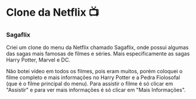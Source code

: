 # Clone da Netflix :tv:

### Sagaflix

Criei um clone do menu da Netflix chamado Sagaflix, onde possui algumas das sagas mais famosas de filmes e séries. Mais especificamente as sagas Harry Potter, Marvel e DC.

Não botei vídeo em todos os filmes, pois eram muitos, porém coloquei o filme completo e  mais informações no Harry Potter e a Pedra Fiolosofal (que é o filme principal do menu).  Para assistir o filme é só clicar em "Assistir" e para ver mais informações é só clicar em "Mais Informações".